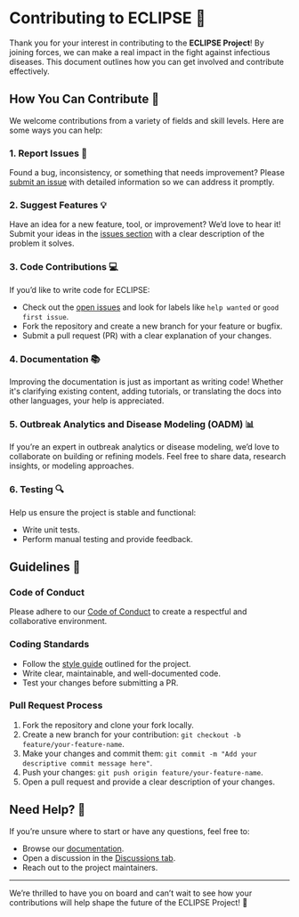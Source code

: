 # Contributing to ECLIPSE 🌟

Thank you for your interest in contributing to the **ECLIPSE Project**! By joining forces, we can make a real impact in the fight against infectious diseases. This document outlines how you can get involved and contribute effectively.

## How You Can Contribute 🤝

We welcome contributions from a variety of fields and skill levels. Here are some ways you can help:

### 1. Report Issues 🐞
Found a bug, inconsistency, or something that needs improvement? Please [submit an issue](../../issues) with detailed information so we can address it promptly.

### 2. Suggest Features 💡
Have an idea for a new feature, tool, or improvement? We’d love to hear it! Submit your ideas in the [issues section](../../issues) with a clear description of the problem it solves.

### 3. Code Contributions 💻
If you’d like to write code for ECLIPSE:
- Check out the [open issues](../../issues) and look for labels like `help wanted` or `good first issue`.
- Fork the repository and create a new branch for your feature or bugfix.
- Submit a pull request (PR) with a clear explanation of your changes.

### 4. Documentation 📚
Improving the documentation is just as important as writing code! Whether it's clarifying existing content, adding tutorials, or translating the docs into other languages, your help is appreciated.

### 5. Outbreak Analytics and Disease Modeling (OADM) 📊
If you’re an expert in outbreak analytics or disease modeling, we’d love to collaborate on building or refining models. Feel free to share data, research insights, or modeling approaches.

### 6. Testing 🔍
Help us ensure the project is stable and functional:
- Write unit tests.
- Perform manual testing and provide feedback.

## Guidelines 📝

### Code of Conduct
Please adhere to our [Code of Conduct](CODE_OF_CONDUCT.md) to create a respectful and collaborative environment.

### Coding Standards
- Follow the [style guide](STYLE_GUIDE.md) outlined for the project.
- Write clear, maintainable, and well-documented code.
- Test your changes before submitting a PR.

### Pull Request Process
1. Fork the repository and clone your fork locally.
2. Create a new branch for your contribution: `git checkout -b feature/your-feature-name`.
3. Make your changes and commit them: `git commit -m "Add your descriptive commit message here"`.
4. Push your changes: `git push origin feature/your-feature-name`.
5. Open a pull request and provide a clear description of your changes.

## Need Help? 🤔
If you’re unsure where to start or have any questions, feel free to:
- Browse our [documentation](../../wiki).
- Open a discussion in the [Discussions tab](../../discussions).
- Reach out to the project maintainers.

---

We’re thrilled to have you on board and can’t wait to see how your contributions will help shape the future of the ECLIPSE Project! 🚀

